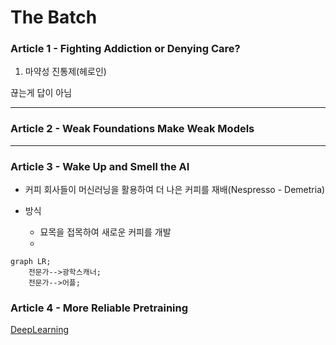 # The Batch

### Article 1 - Fighting Addiction or Denying Care?

1. 마약성 진통제(헤로인)

끊는게 답이 아님


---

### Article 2 - Weak Foundations Make Weak Models

---
### Article 3 - Wake Up and Smell the AI

- 커피 회사들이 머신러닝을 활용하여 더 나은 커피를 재배(Nespresso - Demetria)


- 방식 
    - 묘목을 접목하여 새로운 커피를 개발
    - 

```mermaid
graph LR;
    전문가-->광학스캐너;
    전문가-->어플;
```

### Article 4 - More Reliable Pretraining




[DeepLearning](https://read.deeplearning.ai/the-batch/issue-106/)